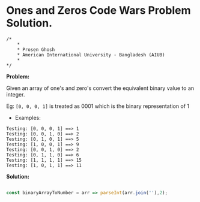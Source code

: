 # Ones and Zeros Code Wars Problem Solution.

```
/*
    *
    * Prosen Ghosh
    * American International University - Bangladesh (AIUB)
    *
*/
```

**Problem:**

Given an array of one's and zero's convert the equivalent binary value to an integer.

Eg: `[0, 0, 0, 1]` is treated as 0001 which is the binary representation of 1

- Examples:
```
Testing: [0, 0, 0, 1] ==> 1
Testing: [0, 0, 1, 0] ==> 2
Testing: [0, 1, 0, 1] ==> 5
Testing: [1, 0, 0, 1] ==> 9
Testing: [0, 0, 1, 0] ==> 2
Testing: [0, 1, 1, 0] ==> 6
Testing: [1, 1, 1, 1] ==> 15
Testing: [1, 0, 1, 1] ==> 11
```

**Solution:**

```javascript

const binaryArrayToNumber = arr => parseInt(arr.join(''),2);

```
